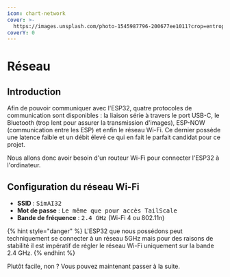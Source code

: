 ```yaml
---
icon: chart-network
cover: >-
  https://images.unsplash.com/photo-1545987796-200677ee1011?crop=entropy&cs=srgb&fm=jpg&ixid=M3wxOTcwMjR8MHwxfHNlYXJjaHwxfHxuZXR3b3JrfGVufDB8fHx8MTc0MTU0NDc5Mnww&ixlib=rb-4.0.3&q=85
coverY: 0
---
```


# Réseau

## Introduction

Afin de pouvoir communiquer avec l'ESP32, quatre protocoles de communication sont disponibles : la liaison série à travers le port USB-C, le Bluetooth (trop lent pour assurer la transmission d'images), ESP-NOW (communication entre les ESP) et enfin le réseau Wi-Fi. Ce dernier possède une latence faible et un débit élevé ce qui en fait le parfait candidat pour ce projet.

Nous allons donc avoir besoin d'un routeur Wi-Fi pour connecter l'ESP32 à l'ordinateur.

## Configuration du réseau Wi-Fi

* **SSID** : <kbd>SimAI32</kbd>
* **Mot de passe** : <kbd>Le même que pour accès TailScale</kbd>&#x20;
* **Bande de fréquence** : <kbd>2.4 GHz</kbd> (Wi-Fi 4 ou 802.11n)

{% hint style="danger" %}
L'ESP32 que nous possédons peut techniquement se connecter à un réseau 5GHz mais pour des raisons de stabilité il est impératif de régler le réseau Wi-Fi uniquement sur la bande 2.4 GHz.
{% endhint %}

Plutôt facile, non ? Vous pouvez maintenant passer à la suite.
